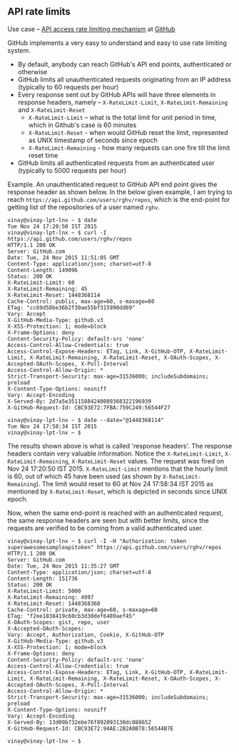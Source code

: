 API rate limits
----------------
Use case – [API access rate limiting mechanism](https://developer.github.com/v3/#rate-limiting) at [GitHub](https://github.com)

GitHub implements a very easy to understand and easy to use rate limiting system.

* By default, anybody can reach GitHub's API end points, authenticated or otherwise
* GitHub limits all unauthenticated requests originating from an IP address (typically to 60 requests per hour)
* Every response sent out by GitHub APIs will have three elements in response headers, namely – `X-RateLimit-Limit`, `X-RateLimit-Remaining` and `X-RateLimit-Reset`
    * `X-RateLimit-Limit` – what is the total limit for unit period in time, which in Github's case is 60 minutes
    * `X-RateLimit-Reset` - when would GitHub reset the limit, represented as UNIX timestamp of seconds since epoch
    * `X-RateLimit-Remaining` - how many requests can one fire till the limit reset time
* GitHub limits all authenticated requests from an authenticated user (typically to 5000 requests per hour)

Example. An unauthenticated request to GitHub API end point gives the response header as shown below. In the below given example, I am trying to reach
`https://api.github.com/users/rghv/repos`, which is the end-point for getting list of the repositories of a user named `rghv`.

```
vinay@vinay-lpt-lnx ~ $ date
Tue Nov 24 17:20:50 IST 2015
vinay@vinay-lpt-lnx ~ $ curl -I https://api.github.com/users/rghv/repos
HTTP/1.1 200 OK
Server: GitHub.com
Date: Tue, 24 Nov 2015 11:51:05 GMT
Content-Type: application/json; charset=utf-8
Content-Length: 149096
Status: 200 OK
X-RateLimit-Limit: 60
X-RateLimit-Remaining: 45
X-RateLimit-Reset: 1448368114
Cache-Control: public, max-age=60, s-maxage=60
ETag: "cc69d58be36b2f30ae55bf315990dd69"
Vary: Accept
X-GitHub-Media-Type: github.v3
X-XSS-Protection: 1; mode=block
X-Frame-Options: deny
Content-Security-Policy: default-src 'none'
Access-Control-Allow-Credentials: true
Access-Control-Expose-Headers: ETag, Link, X-GitHub-OTP, X-RateLimit-Limit, X-RateLimit-Remaining, X-RateLimit-Reset, X-OAuth-Scopes, X-Accepted-OAuth-Scopes, X-Poll-Interval
Access-Control-Allow-Origin: *
Strict-Transport-Security: max-age=31536000; includeSubdomains; preload
X-Content-Type-Options: nosniff
Vary: Accept-Encoding
X-Served-By: 2d7a5e35115884240089368322196939
X-GitHub-Request-Id: CBC93E72:7FBA:759C249:56544F27

vinay@vinay-lpt-lnx ~ $ date --date="@1448368114"
Tue Nov 24 17:58:34 IST 2015
vinay@vinay-lpt-lnx ~ $
```
The results shown above is what is called 'response headers'. The response headers contain very valuable information.
Notice the `X-RateLimit-Limit`, `X-RateLimit-Remaining`, `X-RateLimit-Reset` values. The request was fired on Nov 24 17:20:50 IST 2015.
`X-RateLimit-Limit` mentions that the hourly limit is 60, out of which 45 have been used (as shown by `X-RateLimit-Remaining`). The limit
would reset to 60 at Nov 24 17:58:34 IST 2015 as mentioned by `X-RateLimit-Reset`, which is depicted in seconds since UNIX epoch.

Now, when the same end-point is reached with an authenticated request, the same response headers are seen but with better limits, since the
requests are verified to be coming from a valid authenticated user.

```
vinay@vinay-lpt-lnx ~ $ curl -I -H "Authorization: token superawesomesampleapitoken" https://api.github.com/users/rghv/repos
HTTP/1.1 200 OK
Server: GitHub.com
Date: Tue, 24 Nov 2015 11:35:27 GMT
Content-Type: application/json; charset=utf-8
Content-Length: 151736
Status: 200 OK
X-RateLimit-Limit: 5000
X-RateLimit-Remaining: 4997
X-RateLimit-Reset: 1448368360
Cache-Control: private, max-age=60, s-maxage=60
ETag: "f2ee1838419c60cb3d30def6489aef45"
X-OAuth-Scopes: gist, repo, user
X-Accepted-OAuth-Scopes: 
Vary: Accept, Authorization, Cookie, X-GitHub-OTP
X-GitHub-Media-Type: github.v3
X-XSS-Protection: 1; mode=block
X-Frame-Options: deny
Content-Security-Policy: default-src 'none'
Access-Control-Allow-Credentials: true
Access-Control-Expose-Headers: ETag, Link, X-GitHub-OTP, X-RateLimit-Limit, X-RateLimit-Remaining, X-RateLimit-Reset, X-OAuth-Scopes, X-Accepted-OAuth-Scopes, X-Poll-Interval
Access-Control-Allow-Origin: *
Strict-Transport-Security: max-age=31536000; includeSubdomains; preload
X-Content-Type-Options: nosniff
Vary: Accept-Encoding
X-Served-By: 13d09b732ebe76f892093130dc088652
X-GitHub-Request-Id: CBC93E72:94AE:2B2A0B78:56544B7E

vinay@vinay-lpt-lnx ~ $ 
```

